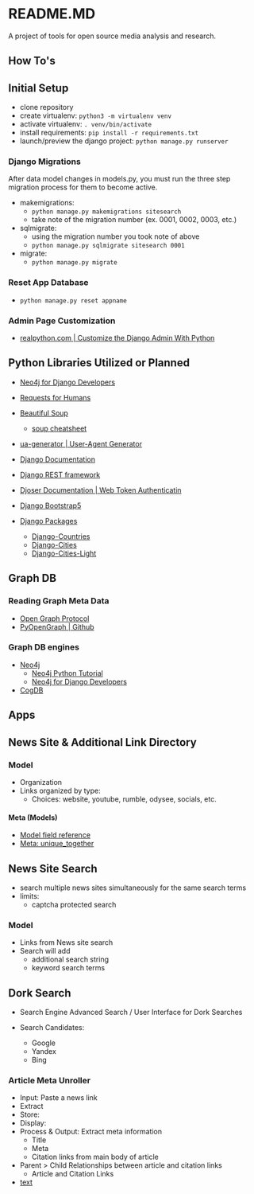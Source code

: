 # README.MD

A project of tools for open source media analysis and research.

## How To's

## Initial Setup

- clone repository
- create virtualenv: `python3 -m virtualenv venv`
- activate virtualenv: `. venv/bin/activate`
- install requirements: `pip install -r requirements.txt`
- launch/preview the django project: `python manage.py runserver`

### Django Migrations

After data model changes in models.py, you must run the three step migration process for them to become active.

- makemigrations:
  - `python manage.py makemigrations sitesearch`
  - take note of the migration number (ex. 0001, 0002, 0003, etc.)
- sqlmigrate:
  - using the migration number you took note of above
  - `python manage.py sqlmigrate sitesearch 0001`  
- migrate:
  - `python manage.py migrate`

### Reset App Database

- `python manage.py reset appname`

### Admin Page Customization

- [realpython.com | Customize the Django Admin With Python](https://realpython.com/customize-django-admin-python/)

## Python Libraries Utilized or Planned

- [Neo4j for Django Developers](https://neo4j.com/developer-blog/neo4j-for-django-developers/)

- [Requests for Humans](https://docs.python-requests.org/en/latest/index.html)
- [Beautiful Soup](https://beautiful-soup-4.readthedocs.io/en/latest/#making-the-soup)
  - [soup cheatsheet](https://proxiesapi.com/articles/the-complete-beautifulsoup-cheatsheet-with-examples)
- [ua-generator | User-Agent Generator](https://pypi.org/project/ua-generator/)
- [Django Documentation](https://docs.djangoproject.com/en/5.1/)
- [Django REST framework](https://www.django-rest-framework.org/)
- [Djoser Documentation | Web Token Authenticatin](https://djoser.readthedocs.io/en/latest/getting_started.html)
- [Django Bootstrap5](https://django-bootstrap5.readthedocs.io/en/latest/quickstart.html)
- [Django Packages](https://djangopackages.org)
  - [Django-Countries](https://pypi.org/project/django-countries/)
  - [Django-Cities](https://github.com/coderholic/django-cities)
  - [Django-Cities-Light](https://github.com/yourlabs/django-cities-light)

## Graph DB

### Reading Graph Meta Data
- [Open Graph Protocol](https://ogp.me/)
- [PyOpenGraph | Github](https://github.com/minichiello/PyOpenGraph)

### Graph DB engines
- [Neo4j](https://neo4j.com/)
  - [Neo4j Python Tutorial](https://www.datacamp.com/tutorial/neo4j-tutorial)
  - [Neo4j for Django Developers](https://neo4j.com/developer-blog/neo4j-for-django-developers/)
- [CogDB](https://cogdb.io/)


## Apps

## News Site & Additional Link Directory

### Model

- Organization
- Links organized by type:
  - Choices: website, youtube, rumble, odysee, socials, etc.

#### Meta (Models)

- [Model field reference](https://docs.djangoproject.com/en/5.1/ref/models/fields/)
- [Meta: unique_together](https://docs.djangoproject.com/en/dev/ref/models/options/#unique-together)

## News Site Search

- search multiple news sites simultaneously for the same search terms
- limits:
  - captcha protected search

### Model

- Links from News site search
- Search will add
  - additional search string
  - keyword search terms

## Dork Search

- Search Engine Advanced Search / User Interface for Dork Searches

- Search Candidates:
  - Google
  - Yandex
  - Bing

### Article Meta Unroller

- Input: Paste a news link
- Extract
- Store:
- Display:
- Process & Output: Extract meta information
  - Title
  - Meta
  - Citation links from main body of article
- Parent > Child Relationships between article and citation links
  - Article and Citation Links
- [text](https://www.aljazeera.com/news/2020/12/5/case-173-egypt-closes-decade-old-ngo-foreign-funding-case)
